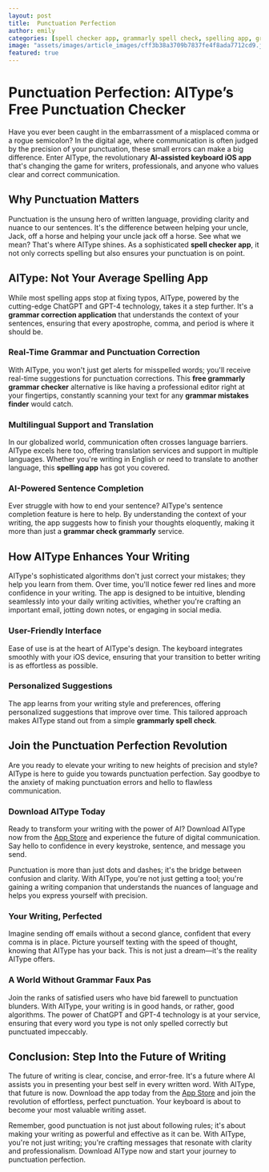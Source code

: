 ```yaml
---
layout: post
title:  Punctuation Perfection
author: emily
categories: [spell checker app, grammarly spell check, spelling app, grammar correction application, grammar mistakes finder, free grammarly grammar checker, grammar check grammarly]
image: "assets/images/article_images/cff3b38a3709b7837fe4f8ada7712cd9.jpg"
featured: true
---
```


# Punctuation Perfection: AIType’s Free Punctuation Checker

Have you ever been caught in the embarrassment of a misplaced comma or a rogue semicolon? In the digital age, where communication is often judged by the precision of your punctuation, these small errors can make a big difference. Enter AIType, the revolutionary **AI-assisted keyboard iOS app** that's changing the game for writers, professionals, and anyone who values clear and correct communication. 

## Why Punctuation Matters

Punctuation is the unsung hero of written language, providing clarity and nuance to our sentences. It's the difference between helping your uncle, Jack, off a horse and helping your uncle jack off a horse. See what we mean? That's where AIType shines. As a sophisticated **spell checker app**, it not only corrects spelling but also ensures your punctuation is on point.

## AIType: Not Your Average Spelling App

While most spelling apps stop at fixing typos, AIType, powered by the cutting-edge ChatGPT and GPT-4 technology, takes it a step further. It's a **grammar correction application** that understands the context of your sentences, ensuring that every apostrophe, comma, and period is where it should be.

### Real-Time Grammar and Punctuation Correction

With AIType, you won't just get alerts for misspelled words; you'll receive real-time suggestions for punctuation corrections. This **free grammarly grammar checker** alternative is like having a professional editor right at your fingertips, constantly scanning your text for any **grammar mistakes finder** would catch.

### Multilingual Support and Translation

In our globalized world, communication often crosses language barriers. AIType excels here too, offering translation services and support in multiple languages. Whether you're writing in English or need to translate to another language, this **spelling app** has got you covered.

### AI-Powered Sentence Completion

Ever struggle with how to end your sentence? AIType's sentence completion feature is here to help. By understanding the context of your writing, the app suggests how to finish your thoughts eloquently, making it more than just a **grammar check grammarly** service.

## How AIType Enhances Your Writing

AIType's sophisticated algorithms don't just correct your mistakes; they help you learn from them. Over time, you'll notice fewer red lines and more confidence in your writing. The app is designed to be intuitive, blending seamlessly into your daily writing activities, whether you're crafting an important email, jotting down notes, or engaging in social media.

### User-Friendly Interface

Ease of use is at the heart of AIType's design. The keyboard integrates smoothly with your iOS device, ensuring that your transition to better writing is as effortless as possible.

### Personalized Suggestions

The app learns from your writing style and preferences, offering personalized suggestions that improve over time. This tailored approach makes AIType stand out from a simple **grammarly spell check**.

## Join the Punctuation Perfection Revolution

Are you ready to elevate your writing to new heights of precision and style? AIType is here to guide you towards punctuation perfection. Say goodbye to the anxiety of making punctuation errors and hello to flawless communication.

### Download AIType Today

Ready to transform your writing with the power of AI? Download AIType now from the [App Store](https://apps.apple.com/us/app/aitype-grammar-check-keyboard/id6469163944) and experience the future of digital communication. Say hello to confidence in every keystroke, sentence, and message you send.

Punctuation is more than just dots and dashes; it's the bridge between confusion and clarity. With AIType, you're not just getting a tool; you're gaining a writing companion that understands the nuances of language and helps you express yourself with precision. 

### Your Writing, Perfected

Imagine sending off emails without a second glance, confident that every comma is in place. Picture yourself texting with the speed of thought, knowing that AIType has your back. This is not just a dream—it's the reality AIType offers.

### A World Without Grammar Faux Pas

Join the ranks of satisfied users who have bid farewell to punctuation blunders. With AIType, your writing is in good hands, or rather, good algorithms. The power of ChatGPT and GPT-4 technology is at your service, ensuring that every word you type is not only spelled correctly but punctuated impeccably.

## Conclusion: Step Into the Future of Writing

The future of writing is clear, concise, and error-free. It's a future where AI assists you in presenting your best self in every written word. With AIType, that future is now. Download the app today from the [App Store](https://apps.apple.com/us/app/aitype-grammar-check-keyboard/id6469163944) and join the revolution of effortless, perfect punctuation. Your keyboard is about to become your most valuable writing asset.

Remember, good punctuation is not just about following rules; it's about making your writing as powerful and effective as it can be. With AIType, you're not just writing; you're crafting messages that resonate with clarity and professionalism. Download AIType now and start your journey to punctuation perfection.